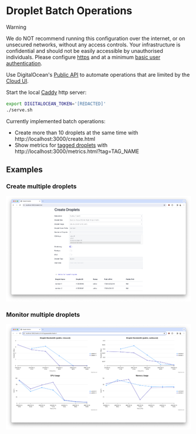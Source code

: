 # Droplet Batch Operations

> [!WARNING]
> We do NOT recommend running this configuration over the internet, or on unsecured networks, without any access controls. Your infrastructure is confidential and should not be easily accessible by unauthorised individuals. Please configure [https](https://caddyserver.com/docs/quick-starts/https) and at a minimum [basic user authentication](https://caddyserver.com/docs/caddyfile/directives/basicauth).

Use DigitalOcean's [Public API](https://docs.digitalocean.com/reference/api/api-reference/) to automate operations that are limited by the [Cloud UI](https://cloud.digitalocean.com).

Start the local [Caddy](https://caddyserver.com/docs/) http server:

```bash
export DIGITALOCEAN_TOKEN='[REDACTED]'
./serve.sh
```

Currently implemented batch operations:
* Create more than 10 droplets at the same time with http://localhost:3000/create.html
* Show metrics for [tagged droplets](https://www.digitalocean.com/blog/droplet-tagging-organize-your-infrastructure) with http://localhost:3000/metrics.html?tag=TAG_NAME

## Examples

### Create multiple droplets

![Create droplets form and results](examples/create.png)

### Monitor multiple droplets

![Created droplet metrics](examples/metrics.png)
